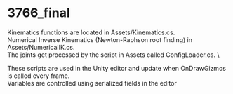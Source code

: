 # 3766_final
 
Kinematics functions are located in Assets/Kinematics.cs. \
Numerical Inverse Kinematics (Newton-Raphson root finding) in Assets/NumericalIK.cs. \
The joints get processed by the script in Assets called ConfigLoader.cs. \

These scripts are used in the Unity editor and update when OnDrawGizmos is called every frame. \
Variables are controlled using serialized fields in the editor

